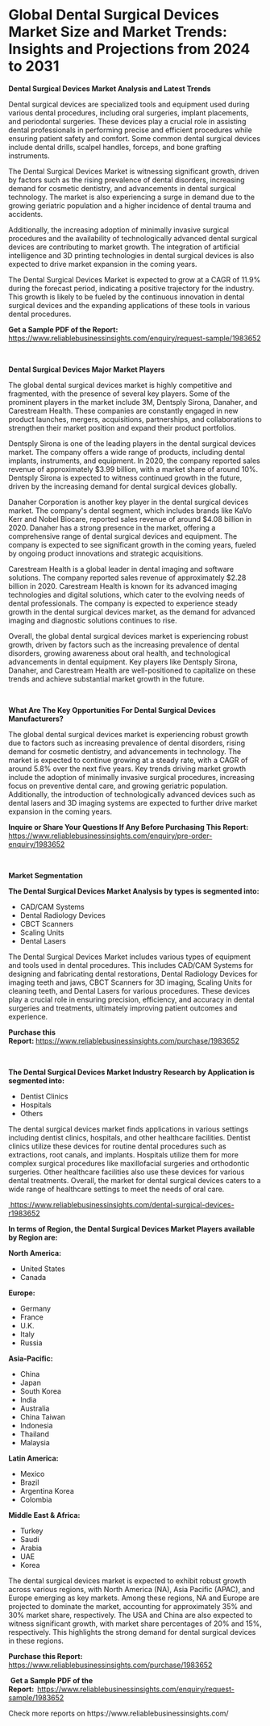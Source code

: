 <p><h1>Global Dental Surgical Devices Market Size and Market Trends: Insights and Projections from 2024 to 2031</h1></p><p><strong>Dental Surgical Devices Market Analysis and Latest Trends</strong></p>
<p><p>Dental surgical devices are specialized tools and equipment used during various dental procedures, including oral surgeries, implant placements, and periodontal surgeries. These devices play a crucial role in assisting dental professionals in performing precise and efficient procedures while ensuring patient safety and comfort. Some common dental surgical devices include dental drills, scalpel handles, forceps, and bone grafting instruments.</p><p>The Dental Surgical Devices Market is witnessing significant growth, driven by factors such as the rising prevalence of dental disorders, increasing demand for cosmetic dentistry, and advancements in dental surgical technology. The market is also experiencing a surge in demand due to the growing geriatric population and a higher incidence of dental trauma and accidents.</p><p>Additionally, the increasing adoption of minimally invasive surgical procedures and the availability of technologically advanced dental surgical devices are contributing to market growth. The integration of artificial intelligence and 3D printing technologies in dental surgical devices is also expected to drive market expansion in the coming years.</p><p>The Dental Surgical Devices Market is expected to grow at a CAGR of 11.9% during the forecast period, indicating a positive trajectory for the industry. This growth is likely to be fueled by the continuous innovation in dental surgical devices and the expanding applications of these tools in various dental procedures.</p></p>
<p><strong>Get a Sample PDF of the Report:&nbsp;</strong> <a href="https://www.reliablebusinessinsights.com/enquiry/request-sample/1983652">https://www.reliablebusinessinsights.com/enquiry/request-sample/1983652</a></p>
<p>&nbsp;</p>
<p><strong>Dental Surgical Devices Major Market Players</strong></p>
<p><p>The global dental surgical devices market is highly competitive and fragmented, with the presence of several key players. Some of the prominent players in the market include 3M, Dentsply Sirona, Danaher, and Carestream Health. These companies are constantly engaged in new product launches, mergers, acquisitions, partnerships, and collaborations to strengthen their market position and expand their product portfolios.</p><p>Dentsply Sirona is one of the leading players in the dental surgical devices market. The company offers a wide range of products, including dental implants, instruments, and equipment. In 2020, the company reported sales revenue of approximately $3.99 billion, with a market share of around 10%. Dentsply Sirona is expected to witness continued growth in the future, driven by the increasing demand for dental surgical devices globally.</p><p>Danaher Corporation is another key player in the dental surgical devices market. The company's dental segment, which includes brands like KaVo Kerr and Nobel Biocare, reported sales revenue of around $4.08 billion in 2020. Danaher has a strong presence in the market, offering a comprehensive range of dental surgical devices and equipment. The company is expected to see significant growth in the coming years, fueled by ongoing product innovations and strategic acquisitions.</p><p>Carestream Health is a global leader in dental imaging and software solutions. The company reported sales revenue of approximately $2.28 billion in 2020. Carestream Health is known for its advanced imaging technologies and digital solutions, which cater to the evolving needs of dental professionals. The company is expected to experience steady growth in the dental surgical devices market, as the demand for advanced imaging and diagnostic solutions continues to rise.</p><p>Overall, the global dental surgical devices market is experiencing robust growth, driven by factors such as the increasing prevalence of dental disorders, growing awareness about oral health, and technological advancements in dental equipment. Key players like Dentsply Sirona, Danaher, and Carestream Health are well-positioned to capitalize on these trends and achieve substantial market growth in the future.</p></p>
<p>&nbsp;</p>
<p><strong>What Are The Key Opportunities For Dental Surgical Devices Manufacturers?</strong></p>
<p><p>The global dental surgical devices market is experiencing robust growth due to factors such as increasing prevalence of dental disorders, rising demand for cosmetic dentistry, and advancements in technology. The market is expected to continue growing at a steady rate, with a CAGR of around 5.8% over the next five years. Key trends driving market growth include the adoption of minimally invasive surgical procedures, increasing focus on preventive dental care, and growing geriatric population. Additionally, the introduction of technologically advanced devices such as dental lasers and 3D imaging systems are expected to further drive market expansion in the coming years.</p></p>
<p><strong>Inquire or Share Your Questions If Any Before Purchasing This Report:</strong> <a href="https://www.reliablebusinessinsights.com/enquiry/pre-order-enquiry/1983652">https://www.reliablebusinessinsights.com/enquiry/pre-order-enquiry/1983652</a></p>
<p>&nbsp;</p>
<p><strong>Market Segmentation</strong></p>
<p><strong>The Dental Surgical Devices Market Analysis by types is segmented into:</strong></p>
<p><ul><li>CAD/CAM Systems</li><li>Dental Radiology Devices</li><li>CBCT Scanners</li><li>Scaling Units</li><li>Dental Lasers</li></ul></p>
<p><p>The Dental Surgical Devices Market includes various types of equipment and tools used in dental procedures. This includes CAD/CAM Systems for designing and fabricating dental restorations, Dental Radiology Devices for imaging teeth and jaws, CBCT Scanners for 3D imaging, Scaling Units for cleaning teeth, and Dental Lasers for various procedures. These devices play a crucial role in ensuring precision, efficiency, and accuracy in dental surgeries and treatments, ultimately improving patient outcomes and experience.</p></p>
<p><strong>Purchase this Report:&nbsp;</strong><a href="https://www.reliablebusinessinsights.com/purchase/1983652">https://www.reliablebusinessinsights.com/purchase/1983652</a></p>
<p>&nbsp;</p>
<p><strong>The Dental Surgical Devices Market Industry Research by Application is segmented into:</strong></p>
<p><ul><li>Dentist Clinics</li><li>Hospitals</li><li>Others</li></ul></p>
<p><p>The dental surgical devices market finds applications in various settings including dentist clinics, hospitals, and other healthcare facilities. Dentist clinics utilize these devices for routine dental procedures such as extractions, root canals, and implants. Hospitals utilize them for more complex surgical procedures like maxillofacial surgeries and orthodontic surgeries. Other healthcare facilities also use these devices for various dental treatments. Overall, the market for dental surgical devices caters to a wide range of healthcare settings to meet the needs of oral care.</p></p>
<p><a href="https://www.reliablebusinessinsights.com/dental-surgical-devices-r1983652">&nbsp;https://www.reliablebusinessinsights.com/dental-surgical-devices-r1983652</a></p>
<p><strong>In terms of Region, the Dental Surgical Devices Market Players available by Region are:</strong></p>
<p>
    <p> <strong> North America: </strong>
        <ul>
            <li>United States</li>
            <li>Canada</li>
        </ul>
        </p> 
    <p> <strong> Europe: </strong>
        <ul>
            <li>Germany</li>
            <li>France</li>
            <li>U.K.</li>
            <li>Italy</li>
            <li>Russia</li>
        </ul>
        </p> 
    <p> <strong> Asia-Pacific: </strong>
        <ul>
            <li>China</li>
            <li>Japan</li>
            <li>South Korea</li>
            <li>India</li>
            <li>Australia</li>
            <li>China Taiwan</li>
            <li>Indonesia</li>
            <li>Thailand</li>
            <li>Malaysia</li>
        </ul>
        </p> 
    <p> <strong> Latin America: </strong>
        <ul>
            <li>Mexico</li>
            <li>Brazil</li>
            <li>Argentina Korea</li>
            <li>Colombia</li>
        </ul>
        </p> 
    <p> <strong> Middle East & Africa: </strong>
        <ul>
            <li>Turkey</li>
            <li>Saudi</li>
            <li>Arabia</li>
            <li>UAE</li>
            <li>Korea</li>
        </ul>
    </p>
    </p>
<p><p>The dental surgical devices market is expected to exhibit robust growth across various regions, with North America (NA), Asia Pacific (APAC), and Europe emerging as key markets. Among these regions, NA and Europe are projected to dominate the market, accounting for approximately 35% and 30% market share, respectively. The USA and China are also expected to witness significant growth, with market share percentages of 20% and 15%, respectively. This highlights the strong demand for dental surgical devices in these regions.</p></p>
<p><strong>Purchase this Report: </strong><a href="https://www.reliablebusinessinsights.com/purchase/1983652">https://www.reliablebusinessinsights.com/purchase/1983652</a></p>
<p>&nbsp;<strong>Get a Sample PDF of the Report:&nbsp;&nbsp;</strong><a href="https://www.reliablebusinessinsights.com/enquiry/request-sample/1983652">https://www.reliablebusinessinsights.com/enquiry/request-sample/1983652</a></p>
<p><strong></strong></p>
<p>Check more reports on https://www.reliablebusinessinsights.com/</p>